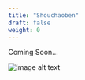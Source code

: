 ```yaml
---
title: "Shouchaoben"
draft: false
weight: 0
---
```


Coming Soon…

![image alt text](./P1020841.JPG)